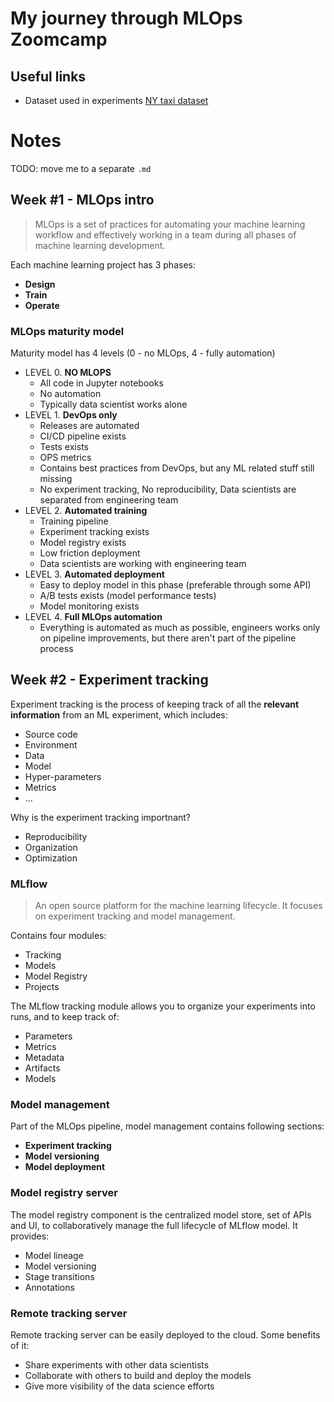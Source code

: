 # My journey through MLOps Zoomcamp

## Useful links

* Dataset used in experiments [NY taxi dataset](https://www.nyc.gov/site/tlc/about/tlc-trip-record-data.page)

# Notes

TODO: move me to a separate `.md`

## Week #1 - MLOps intro

> MLOps is a set of practices for automating your machine learning workflow and effectively working in a team during all phases of machine learning development.

Each machine learning project has 3 phases: 

* **Design**
* **Train**
* **Operate**

### MLOps maturity model

Maturity model has 4 levels (0 - no MLOps, 4 - fully automation)

- LEVEL 0. **NO MLOPS**
    - All code in Jupyter notebooks
    - No automation
    - Typically data scientist works alone
- LEVEL 1. **DevOps only**
    - Releases are automated
    - CI/CD pipeline exists
    - Tests exists
    - OPS metrics
    - Contains best practices from DevOps, but any ML related stuff still missing 
    - No experiment tracking, No reproducibility, Data scientists are separated from engineering team
- LEVEL 2. **Automated training**
    - Training pipeline
    - Experiment tracking exists
    - Model registry exists
    - Low friction deployment
    - Data scientists are working with engineering team
- LEVEL 3. **Automated deployment**
    - Easy to deploy model in this phase (preferable through some API)
    - A/B tests exists (model performance tests)
    - Model monitoring exists
- LEVEL 4. **Full MLOps automation**
    - Everything is automated as much as possible, engineers works only on pipeline improvements, but there aren't part of the pipeline process


## Week #2 - Experiment tracking

Experiment tracking is the process of keeping track of all the **relevant information** from an ML experiment, which includes:

* Source code
* Environment
* Data
* Model
* Hyper-parameters
* Metrics
* ...

Why is the experiment tracking importnant?

* Reproducibility
* Organization
* Optimization

### MLflow

> An open source platform for the machine learning lifecycle. It focuses on experiment tracking and model management.

Contains four modules:

* Tracking
* Models
* Model Registry
* Projects

The MLflow tracking module allows you to organize your experiments into runs, and to keep track of:

* Parameters
* Metrics
* Metadata
* Artifacts
* Models

### Model management

Part of the MLOps pipeline, model management contains following sections:

* **Experiment tracking**
* **Model versioning**
* **Model deployment**

### Model registry server

The model registry component is the centralized model store, set of APIs and UI, to collaboratively manage the full lifecycle of MLflow model. It provides: 

* Model lineage
* Model versioning
* Stage transitions
* Annotations

### Remote tracking server

Remote tracking server can be easily deployed to the cloud. Some benefits of it: 

* Share experiments with other data scientists
* Collaborate with others to build and deploy the models
* Give more visibility of the data science efforts